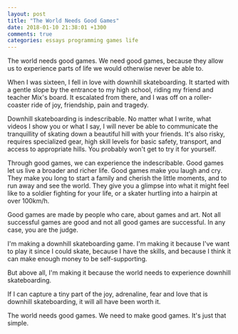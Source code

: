 ```yaml
---
layout: post
title: "The World Needs Good Games"
date: 2018-01-10 21:38:01 +1300
comments: true
categories: essays programming games life
---
```


The world needs good games. We need good games, because they allow us to experience parts of life we would  otherwise never be able to.

When I was sixteen, I fell in love with downhill skateboarding. It started with a gentle slope by the entrance to my high school, riding my friend and teacher Mix's board. It escalated from there, and I was off on a roller-coaster ride of joy, friendship, pain and tragedy.

Downhill skateboarding is indescribable. No matter what I write, what videos I show you or what I say, I will never be able to communicate the tranquillity of skating down a beautiful hill with your friends. It's also risky, requires specialized gear, high skill levels for basic safety, transport, and access to appropriate hills. You probably won't get to try it for yourself.

Through good games, we can experience the indescribable. Good games let us live a broader and richer life. Good games make you laugh and cry. They make you long to start a family and cherish the little moments, and to run away and see the world. They give you a glimpse into what it might feel like to a soldier fighting for your life, or a skater hurtling into a hairpin at over 100km/h.

Good games are made by people who care, about games and art. Not all successful games are good and not all good games are successful. In any case, you are the judge.

I'm making a downhill skateboarding game. I'm making it because I've want to play it since I could skate, because I have the skills, and because I think it can make enough money to be self-supporting.

But above all, I'm making it because the world needs to experience downhill skateboarding.

If I can capture a tiny part of the joy, adrenaline, fear and love that is downhill skateboarding, it will all have been worth it.

The world needs good games. 
We need to make good games.
It's just that simple.
